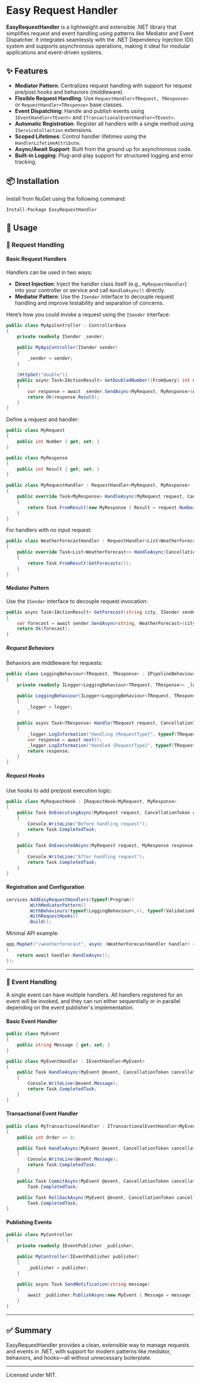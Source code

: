 ﻿# Easy Request Handler

**EasyRequestHandler** is a lightweight and extensible .NET library that simplifies request and event handling using patterns like Mediator and Event Dispatcher. It integrates seamlessly with the .NET Dependency Injection (DI) system and supports asynchronous operations, making it ideal for modular applications and event-driven systems.

## ✨ Features

- **Mediator Pattern**: Centralizes request handling with support for request pre/post hooks and behaviors (middleware).
- **Flexible Request Handling**: Use `RequestHandler<TRequest, TResponse>` or `RequestHandler<TResponse>` base classes.
- **Event Dispatching**: Handle and publish events using `IEventHandler<TEvent>` and `ITransactionalEventHandler<TEvent>`.
- **Automatic Registration**: Register all handlers with a single method using `IServiceCollection` extensions.
- **Scoped Lifetimes**: Control handler lifetimes using the `HandlerLifetimeAttribute`.
- **Async/Await Support**: Built from the ground up for asynchronous code.
- **Built-in Logging**: Plug-and-play support for structured logging and error tracking.

## 📦 Installation

Install from NuGet using the following command:

```
Install-Package EasyRequestHandler
```

## 🚀 Usage

### 🧭 Request Handling

#### Basic Request Handlers
Handlers can be used in two ways:

- **Direct Injection**: Inject the handler class itself (e.g., `MyRequestHandler`) into your controller or service and call `HandleAsync()` directly.
- **Mediator Pattern**: Use the `ISender` interface to decouple request handling and improve testability and separation of concerns.

Here’s how you could invoke a request using the `ISender` interface:

```csharp
public class MyApiController : ControllerBase
{
    private readonly ISender _sender;

    public MyApiController(ISender sender)
    {
        _sender = sender;
    }

    [HttpGet("double")]
    public async Task<IActionResult> GetDoubledNumber([FromQuery] int number)
    {
        var response = await _sender.SendAsync<MyRequest, MyResponse>(new MyRequest { Number = number });
        return Ok(response.Result);
    }
}
```


Define a request and handler:

```csharp
public class MyRequest
{
    public int Number { get; set; }
}

public class MyResponse
{
    public int Result { get; set; }
}

public class MyRequestHandler : RequestHandler<MyRequest, MyResponse>
{
    public override Task<MyResponse> HandleAsync(MyRequest request, CancellationToken cancellationToken = default)
    {
        return Task.FromResult(new MyResponse { Result = request.Number * 2 });
    }
}
```

For handlers with no input request:

```csharp
public class WeatherForecastHandler : RequestHandler<List<WeatherForecast>>
{
    public override Task<List<WeatherForecast>> HandleAsync(CancellationToken cancellationToken = default)
    {
        return Task.FromResult(GetForecasts());
    }
}
```

#### Mediator Pattern

Use the `ISender` interface to decouple request invocation:

```csharp
public async Task<IActionResult> GetForecast(string city, ISender sender)
{
    var forecast = await sender.SendAsync<string, WeatherForecast>(city);
    return Ok(forecast);
}
```

##### Request Behaviors

Behaviors are middleware for requests:

```csharp
public class LoggingBehaviour<TRequest, TResponse> : IPipelineBehaviour<TRequest, TResponse>
{
    private readonly ILogger<LoggingBehaviour<TRequest, TResponse>> _logger;

    public LoggingBehaviour(ILogger<LoggingBehaviour<TRequest, TResponse>> logger)
    {
        _logger = logger;
    }

    public async Task<TResponse> Handle(TRequest request, CancellationToken cancellationToken, RequestHandlerDelegate<TResponse> next)
    {
        _logger.LogInformation("Handling {RequestType}", typeof(TRequest).Name);
        var response = await next();
        _logger.LogInformation("Handled {RequestType}", typeof(TRequest).Name);
        return response;
    }
}
```

##### Request Hooks

Use hooks to add pre/post execution logic:

```csharp
public class MyRequestHook : IRequestHook<MyRequest, MyResponse>
{
    public Task OnExecutingAsync(MyRequest request, CancellationToken cancellationToken)
    {
        Console.WriteLine("Before handling request");
        return Task.CompletedTask;
    }

    public Task OnExecutedAsync(MyRequest request, MyResponse response, CancellationToken cancellationToken)
    {
        Console.WriteLine("After handling request");
        return Task.CompletedTask;
    }
}
```

#### Registration and Configuration

```csharp
services.AddEasyRequestHandlers(typeof(Program))
        .WithMediatorPattern()
        .WithBehaviours(typeof(LoggingBehaviour<,>), typeof(ValidationBehaviour<,>))
        .WithRequestHooks()
        .Build();
```

Minimal API example:

```csharp
app.MapGet("/weatherforecast", async (WeatherForecastHandler handler) =>
{
    return await handler.HandleAsync();
});
```

---

### 📣 Event Handling
A single event can have multiple handlers. All handlers registered for an event will be invoked, and they can run either sequentially or in parallel depending on the event publisher's implementation.

#### Basic Event Handler

```csharp
public class MyEvent
{
    public string Message { get; set; }
}

public class MyEventHandler : IEventHandler<MyEvent>
{
    public Task HandleAsync(MyEvent @event, CancellationToken cancellationToken)
    {
        Console.WriteLine(@event.Message);
        return Task.CompletedTask;
    }
}
```

#### Transactional Event Handler

```csharp
public class MyTransactionalHandler : ITransactionalEventHandler<MyEvent>
{
    public int Order => 0;

    public Task HandleAsync(MyEvent @event, CancellationToken cancellationToken)
    {
        Console.WriteLine(@event.Message);
        return Task.CompletedTask;
    }

    public Task CommitAsync(MyEvent @event, CancellationToken cancellationToken) =>
        Task.CompletedTask;

    public Task RollbackAsync(MyEvent @event, CancellationToken cancellationToken) =>
        Task.CompletedTask;
}
```

#### Publishing Events

```csharp
public class MyController
{
    private readonly IEventPublisher _publisher;

    public MyController(IEventPublisher publisher)
    {
        _publisher = publisher;
    }

    public async Task SendNotification(string message)
    {
        await _publisher.PublishAsync(new MyEvent { Message = message });
    }
}
```

---

## ✅ Summary

EasyRequestHandler provides a clean, extensible way to manage requests and events in .NET, with support for modern patterns like mediator, behaviors, and hooks—all without unnecessary boilerplate.

---

Licensed under MIT.